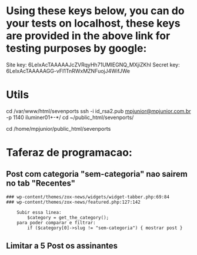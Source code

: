 # Using these keys below, you can do your tests on localhost, these keys are provided in the above link for testing purposes by google:
Site key: 6LeIxAcTAAAAAJcZVRqyHh71UMIEGNQ_MXjiZKhI
Secret key: 6LeIxAcTAAAAAGG-vFI1TnRWxMZNFuojJ4WifJWe

# Utils
cd /var/www/html/sevenports
ssh -i id_rsa2.pub mpjunior@mpjunior.com.br -p 1140
iluminer01+-*/
cd ~/public_html/sevenports/

cd /home/mpjunior/public_html/sevenports


# Taferaz de programacao:

  ## Post com categoria "sem-categoria" nao sairem no tab "Recentes"
    ### wp-content/themes/zox-news/widgets/widget-tabber.php:69:84
    ### wp-content/themes/zox-news/featured.php:127:142
        
        Subir essa linea:
            $category = get_the_category(); 
        para poder comparar e filtrar:
            if ($category[0]->slug != "sem-categoria") { mostrar post }

  ## Limitar a 5 Post os assinantes
